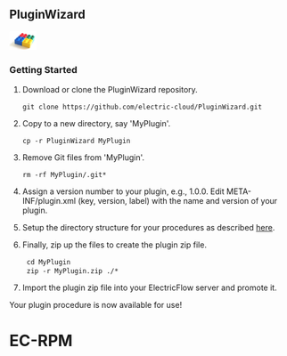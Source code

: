 ## PluginWizard

<img src="plugin-builder-logo.jpg" width="48">

### Getting Started
1. Download or clone the PluginWizard repository.

    ```
	git clone https://github.com/electric-cloud/PluginWizard.git
    ```

1. Copy to a new directory, say 'MyPlugin'.

    ```
	cp -r PluginWizard MyPlugin
    ```
    
1. Remove Git files from 'MyPlugin'.

    ```
	rm -rf MyPlugin/.git*
    ```
    
1. Assign a version number to your plugin, e.g., 1.0.0. Edit
    META-INF/plugin.xml (key, version, label) with the name and version
    of your plugin.    

1. Setup the directory structure for your procedures as described [here][1].

1. Finally, zip up the files to create the plugin zip file.

    ```
	 cd MyPlugin
	 zip -r MyPlugin.zip ./*
    ```

1. Import the plugin zip file into your ElectricFlow server and promote it.  
     
Your plugin procedure is now available for use!

[1]: https://github.com/electric-cloud/Patterns/tree/master/LightningTalks/PluginWizard
# EC-RPM
